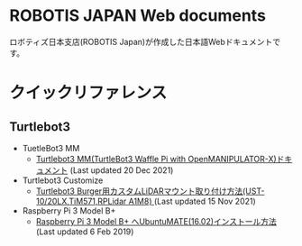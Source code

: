 # ROBOTIS JAPAN Web documents
ロボティズ日本支店(ROBOTIS Japan)が作成した日本語Webドキュメントです。
# クイックリファレンス
## Turtlebot3

- TuetleBot3 MM
  - [Turtlebot3 MM(TurtleBot3 Waffle Pi with OpenMANIPULATOR-X)ドキュメント](https://github.com/ROBOTIS-JAPAN-GIT/robotis_japan_docs/tree/master/turtlebot3/turtlebot3mm) (Last updated 20 Dec 2021)
- Turtlebot3 Customize
  - [Turtlebot3 Burger用カスタムLiDARマウント取り付け方法(UST-10/20LX,TiM571,RPLidar A1M8) ](https://github.com/ROBOTIS-JAPAN-GIT/robotis_japan_docs/blob/master/turtlebot3/turtlebot3_customize/lidar_mount.md) (Last updated 15 Nov 2021)
- Raspberry Pi 3 Model B+
  - [Raspberry Pi 3 Model B+ へUbuntuMATE(16.02)インストール方法 ](https://github.com/ROBOTIS-JAPAN-GIT/robotis_japan_docs/blob/master/turtlebot3/raspberry_pi/raspi3bplus_install_ubuntu_mate.md) (Last updated 6 Feb 2019)
